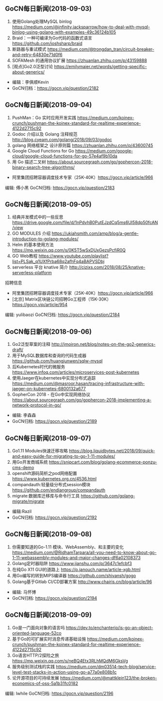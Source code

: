 ## GoCN每日新闻(2018-09-03)

1. 使用Golang处理MySQL binlog https://medium.com/@infinity.jacksparrow/how-to-deal-with-mysql-binlog-using-golang-with-examples-49c36124b105
2. Braid：一种可编译为Go代码的函数式语言 https://github.com/joshsharp/braid
3. 断路器与重试模式 https://medium.com/@trongdan_tran/circuit-breaker-and-retry-64830e71d0f6
4. SOFAMesh 的通用协议扩展 https://zhuanlan.zhihu.com/p/43159888
5. [观点]Go2.0泛型讨论 https://emilymaier.net/words/getting-specific-about-generics/

* 编辑：李俱顺Kevin
* GoCN归档：https://gocn.vip/question/2182


## GoCN每日新闻(2018-09-04)

1.  PushMan：Go 实时应用开发实践 https://medium.com/koinex-crunch/pushman-the-koinex-standard-for-realtime-experience-4122d2715c92
2. Godoc 介绍以及 Golang 注释规范 http://blog.cyeam.com/golang/2018/09/03/godoc
3. golang 网络框架之 设计原则篇 https://zhuanlan.zhihu.com/p/43600745
4. Google Cloud Functions for Go  https://medium.com/google-cloud/google-cloud-functions-for-go-57e4af9b10da
5. 用 Go 描述二叉树 https://about.sourcegraph.com/go/gophercon-2018-binary-search-tree-algorithms/

* 阿里集团招聘容器调度技术专家（25K-40K）https://gocn.vip/article/966

编辑: 傅小黑
GoCN归档: https://gocn.vip/question/2183

## GoCN每日新闻(2018-09-05)

1. 经典并发模式中的一些反思 https://drive.google.com/file/d/1nPdvhB0PutEJzdCq5ms6UI58dp50fcAN/view
2. GO MODULES 介绍 https://ukiahsmith.com/amp/blog/a-gentle-introduction-to-golang-modules/
3. Helm 的基本使用方法 https://mp.weixin.qq.com/s/0K5T5wSxDUxGezsPcfiR0Q
4. GO Web教程 https://www.youtube.com/playlist?list=PLSak_q1UXfPrba68q2afhFq4aBAPVSDbj
5. serverless 平台 knative 简介 http://cizixs.com/2018/08/25/knative-serverless-platform

招聘信息
- 阿里集团招聘容器调度技术专家（25K-40K）https://gocn.vip/article/966
- [北京] Matrix区块链公司招聘Go工程师（15K-30K） https://gocn.vip/article/954

编辑: yulibaozi
GoCN归档: https://gocn.vip/question/2184

## GoCN每日新闻(2018-09-06)

1. Go2泛型草案的注释 http://jmoiron.net/blog/notes-on-the-go2-generics-draft/
2. 用于MySQL数据库和查询的代码生成器 https://github.com/huangjunwen/sqlw-mysql
3. 后Kubernetes时代的微服务 https://www.infoq.com/articles/microservices-post-kubernetes
4. 使用Jaeger在kubernetes中实现分布式追踪 https://medium.com/@masroor.hasan/tracing-infrastructure-with-jaeger-on-kubernetes-6800132a677
5. GopherCon 2018 - 在Go中实现网络协议 https://about.sourcegraph.com/go/gophercon-2018-implementing-a-network-protocol-in-go/

* 编辑: 李森森
* GoCN归档: https://gocn.vip/question/2189

## GoCN每日新闻(2018-09-07)

1. Go1.11 Modules快速迁移攻略 https://blog.liquidbytes.net/2018/09/quick-and-easy-guide-for-migrating-to-go-1-11-modules/
2. 用Go开发商城系统 https://snipcart.com/blog/golang-ecommerce-ponzu-cms-demo
3. openshift源码简析之pod网络配置 https://www.kubernetes.org.cn/4536.html
4. compandauth:轻量级分布式session模块 https://github.com/endiangroup/compandauth
5. migrate:数据库迁移库与命令行工具 https://github.com/golang-migrate/migrate

* 编辑:Razil
* GoCN归档:  https://gocn.vip/question/2192

## GoCN每日新闻(2018-09-08)

1. 你需要知道的Go-1.11 模块、WebAssembly、和主要的变化 https://medium.com/@RidhamTarpara/all-you-need-to-know-about-go-1-11-webassembly-modules-and-major-changes-df6a02108373
2. Golang定时器陷阱 https://www.jianshu.com/p/3647c1efcbf3
3. 在纯Go X11 GUI的道路上 https://p.janouch.name/article-xgb.html
4. 用Go编写的转到MIPS编译器 https://github.com/shivansh/gogo
5. Golang基于Gitlab CI/CD部署方案 http://www.chairis.cn/blog/article/96

* 编辑: 马怀博
* GoCN归档: https://gocn.vip/question/2194

## GoCN每日新闻(2018-09-09)

1. Go是一门面向对象的语言吗  https://dev.to/enchanterio/is-go-an-object-oriented-language-52co
2. 基于Go的可扩展实时消息传递基础设施 https://medium.com/koinex-crunch/pushman-the-koinex-standard-for-realtime-experience-4122d2715c92
3. Go语言HTTP/2探险之旅  https://mp.weixin.qq.com/s/neBQ4Etx3RLhMQdM6GksVg
4. 服务级别测试栈的实践 https://medium.com/dm03514-tech-blog/service-level-test-stacks-in-action-using-go-a77a0e808b1c
5. 论开源项目的可持续发展 https://medium.com/@mattklein123/the-broken-economics-of-oss-5a1b31fc0182

编辑: lwhile
GoCN归档: https://gocn.vip/question/2196
